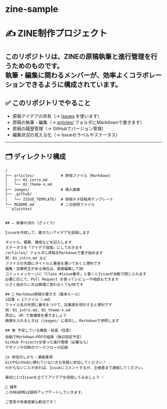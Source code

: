 # zine-sample

# ✍️ ZINE制作プロジェクト
このリポジトリは、ZINEの原稿執筆と進行管理を行うためのものです。  
執筆・編集に関わるメンバーが、効率よくコラボレーションできるように構成されています。
---

## ✅ このリポジトリでやること
- 原稿アイデアの共有（→ [Issues](../../issues) を使います）
- 原稿の執筆・編集（→ [articles/](./articles) フォルダにMarkdownで書きます）
- 原稿の履歴管理（→ GitHubでバージョン管理）
- 編集状況の見える化（→ Issueのラベルやステータス）
---

## 🗂 ディレクトリ構成
```plaintext
/
├── articles/            # 原稿ファイル（Markdown）
│   ├── 01_intro.md
│   └── 02_theme-x.md
├── images/              # 挿入画像
├── .github/
│   └── ISSUE_TEMPLATE/  # 原稿ネタ投稿用テンプレート
└── README.md            # この説明ファイル
```plaintext


## ✏️ 執筆の流れ（ざっくり）

Issueを作成して、書きたいアイデアを投稿します

タイトル、概要、構成などを記入します
ステータスを「アイデア段階」にしておきます
/articles/ フォルダに原稿をMarkdownで書き始めます
例：01_intro.md など
ファイルの先頭にタイトルと著者を書いておくと便利です
編集・加筆修正がある場合は、直接編集してOK
コミットメッセージに「Close #issue番号」と書くとIssueが自動で閉じられます
必要に応じて、Pull Request を使ってレビューや相談もできます
小さく始めたい方は無理に使わなくてもOKです

## 📄 Markdown原稿の書き方（基本ルール）
1記事 = 1ファイル（.md）
ファイル名の先頭に番号をつけて、記事順を明示すると便利です
例：01_intro.md, 02_theme-x.md
見出し（#）で章構成を書きましょう
画像を入れるときは /images/ に保存し、Markdownで参照します

## 🛠 予定している機能・拡張（任意）
自動でMarkdown→PDFの組版（後日設定予定）
GitHub Projectsを使った進行管理（必要なら）
デザインや印刷のワークフローの記録

🙋‍♀️ 参加のしかた・連絡事項
GitやGitHubに慣れていない方も気軽に参加してください！
わからないことがあれば、Issueにコメントするか、主催者まで連絡してください。

最初に1つIssueを立ててアイデアを投稿してみましょう ✨

📌 備考
このREADMEは随時アップデートしていきます。

ご意見や改善提案も歓迎です！
